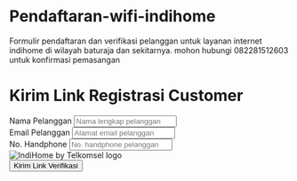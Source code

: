 # Pendaftaran-wifi-indihome
Formulir pendaftaran dan verifikasi pelanggan untuk layanan internet indihome di wilayah baturaja dan sekitarnya. mohon hubungi 082281512603 untuk konfirmasi pemasangan
<html>
 <head>
  <script src="https://cdn.tailwindcss.com">
  </script>
  <link href="https://cdnjs.cloudflare.com/ajax/libs/font-awesome/5.15.3/css/all.min.css" rel="stylesheet"/>
 </head>
 <body class="bg-gray-100 flex flex-col items-center justify-center min-h-screen">
  <div class="w-full max-w-md mx-auto bg-white rounded-lg shadow-md p-6">
   <div class="flex items-center mb-6">
    <i class="fas fa-arrow-left text-xl text-gray-700">
    </i>
    <h1 class="text-xl font-bold text-center flex-grow text-gray-900">
     Kirim Link Registrasi Customer
    </h1>
   </div>
   <form>
    <div class="mb-4">
     <label class="block text-gray-700 text-sm font-bold mb-2" for="nama-pelanggan">
      Nama Pelanggan
     </label>
     <input class="shadow appearance-none border rounded w-full py-2 px-3 text-gray-700 leading-tight focus:outline-none focus:shadow-outline" id="nama-pelanggan" placeholder="Nama lengkap pelanggan" type="text"/>
    </div>
    <div class="mb-4">
     <label class="block text-gray-700 text-sm font-bold mb-2" for="email-pelanggan">
      Email Pelanggan
     </label>
     <input class="shadow appearance-none border rounded w-full py-2 px-3 text-gray-700 leading-tight focus:outline-none focus:shadow-outline" id="email-pelanggan" placeholder="Alamat email pelanggan" type="email"/>
    </div>
    <div class="mb-6">
     <label class="block text-gray-700 text-sm font-bold mb-2" for="no-handphone">
      No. Handphone
     </label>
     <input class="shadow appearance-none border rounded w-full py-2 px-3 text-gray-700 leading-tight focus:outline-none focus:shadow-outline" id="no-handphone" placeholder="No. handphone pelanggan" type="text"/>
    </div>
    <div class="flex items-center justify-center">
     <img alt="IndiHome by Telkomsel logo" class="mb-4" src="https://placehold.co/100x50"/>
    </div>
    <div class="flex items-center justify-center">
     <button class="bg-red-400 hover:bg-red-500 text-white font-bold py-2 px-4 rounded-full focus:outline-none focus:shadow-outline" type="button">
      Kirim Link Verifikasi
     </button>
    </div>
   </form>
  </div>
 </body>
</html>
